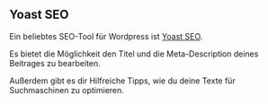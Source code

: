 ## Yoast SEO

Ein beliebtes SEO-Tool für Wordpress ist [Yoast SEO](https://yoast.com/wordpress/plugins/seo/).

Es bietet die Möglichkeit den Titel und die  Meta-Description deines Beitrages zu bearbeiten.

Außerdem gibt es dir Hilfreiche Tipps, wie du deine Texte für Suchmaschinen zu optimieren.
